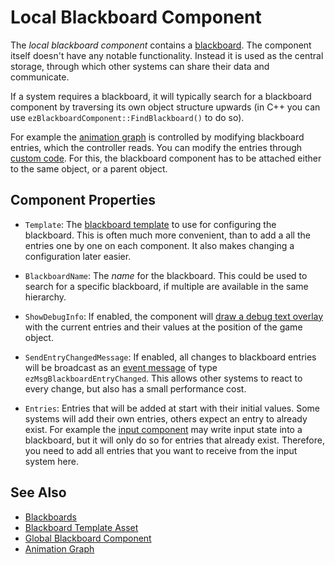 # Local Blackboard Component

The *local blackboard component* contains a [blackboard](blackboards.md). The component itself doesn't have any notable functionality. Instead it is used as the central storage, through which other systems can share their data and communicate.

If a system requires a blackboard, it will typically search for a blackboard component by traversing its own object structure upwards (in C++ you can use `ezBlackboardComponent::FindBlackboard()` to do so).

For example the [animation graph](../animation/skeletal-animation/animation-controller/animation-graph-overview.md) is controlled by modifying blackboard entries, which the controller reads. You can modify the entries through [custom code](../custom-code/custom-code-overview.md). For this, the blackboard component has to be attached either to the same object, or a parent object.

## Component Properties

* `Template`: The [blackboard template](blackboard-template-asset.md) to use for configuring the blackboard. This is often much more convenient, than to add a all the entries one by one on each component. It also makes changing a configuration later easier. 

* `BlackboardName`: The *name* for the blackboard. This could be used to search for a specific blackboard, if multiple are available in the same hierarchy.

* `ShowDebugInfo`: If enabled, the component will [draw a debug text overlay](../debugging/debug-rendering.md) with the current entries and their values at the position of the game object.

* `SendEntryChangedMessage`: If enabled, all changes to blackboard entries will be broadcast as an [event message](../runtime/world/world-messaging.md#event-messages) of type `ezMsgBlackboardEntryChanged`. This allows other systems to react to every change, but also has a small performance cost.

* `Entries`: Entries that will be added at start with their initial values. Some systems will add their own entries, others expect an entry to already exist. For example the [input component](../input/input-component.md) may write input state into a blackboard, but it will only do so for entries that already exist. Therefore, you need to add all entries that you want to receive from the input system here.

## See Also

* [Blackboards](blackboards.md)
* [Blackboard Template Asset](blackboard-template-asset.md)
* [Global Blackboard Component](global-blackboard-component.md)
* [Animation Graph](../animation/skeletal-animation/animation-controller/animation-graph-overview.md)
